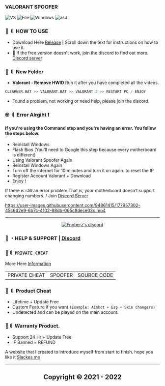 ### VALORANT SPOOFER
![VS](https://img.shields.io/badge/Visual_Studio_Codde-0078D4?style=for-the-badge&logo=visual%20studio%20code&logoColor=white)
![File](https://img.shields.io/badge/BATCH_FILES-EFA00B?style=for-the-badge&logo=IntelliJ+IDEA&logoColor=black)
![Windows](https://img.shields.io/badge/-Winodows-28C2FF?style=for-the-badge&logo=windows&logoColor=blue)
![asd](https://img.shields.io/badge/VALORANT_SPOOFER-372248?style=for-the-badge&logo=mysql&logoColor=white)
    
  
### 💭 〢 HOW TO USE       
 
- Download Here [Release](https://github.com/Fnoberz/Valorant-Spoofer/releases/tag/Valorant) | Scroll down the text for instructions on how to use it.
- 🔎 If the free version doesn't work, join the discord to find out more. [Discord server](https://discord.gg/MBTkVcJefp)
   
 ### 📂 〢 New Folder 
 - **Valorant - Remove HWID** Run it after you have completed all the videos.  
 ```python 
 CLEARNER.BAT >> VALORANT.BAT >> VALORANT.2 >> RESTART PC / ENJOY
  ```  
  - Found a problem, not working or need help, please join the discord. 
  
  
### 🤓 〢 Error Alrgiht ❗

#### If you're using the Command step and you're having an error. You follow the steps below.
- Reinstall Windows 
- Flash Bios (You'll need to Google this step because every motherboard is different)
- Using Valorant Spoofer Again
- Reinstall Windows Again
- Turn off the internet for 10 minutes and turn it on again. to reset the IP
- Register Account Valorant + Download
- Enjoy ! 

If there is still an error problem That is, your motherboard doesn't support changing numbers. / Join [Discord Server](https://discord.gg/8NZuSfgygu)

 




https://user-images.githubusercontent.com/94861415/177957302-45c6d2e9-6b7c-4102-98db-065c8dece03c.mp4
 
 
---

  <p align="center">
    <a href="https://discord.com/users/943374631644045363">
        <img title="Fnoberz server discord" alt="Fnoberz's discord" src="https://discord.c99.nl/widget/theme-4/943374631644045363.png"/>
    </a>
</p> 
 
### 💬 ・HELP & SUPPORT | [Discord](https://discord.gg/MBTkVcJefp) 


 ### 🛒〢 `PRIVATE CHEAT`
 More Here [Information](https://github.com/Club-CC/Detail)
 
<table>
<tr>
	<td> PRIVATE CHEAT
	<td> SPOOFER
	<td> SOURCE CODE
</table>

  
### 🎯 〢 Product Cheat

- Lifetime + Update Free
- Custom Feature if you want `(Example: Aimbot + Esp + Skin Changers)`
- Undetected and can be played on the main account.


### 💯〢 Warranty Product.

- Support 24 Hr + Update Free
- IF Banned = REFUND

A website that I created to introduce myself from start to finish. hope you like it [Slackes.me](http://slackes.me/)

---



<h2 align="center"> Copyright © 2021 - 2022 
